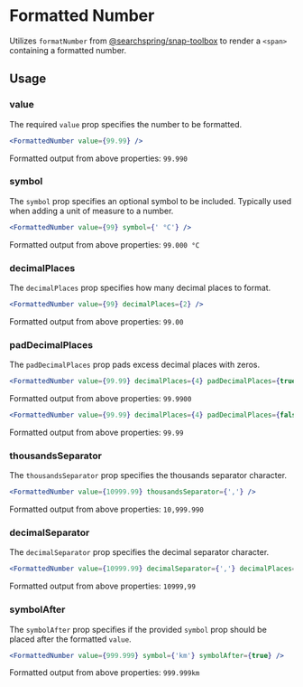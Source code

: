 # Formatted Number

Utilizes `formatNumber` from [@searchspring/snap-toolbox](https://searchspring.github.io/snap/#/toolbox) to render a `<span>` containing a formatted number.

## Usage

### value
The required `value` prop specifies the number to be formatted. 

```jsx
<FormattedNumber value={99.99} />
```
Formatted output from above properties: `99.990`

### symbol
The `symbol` prop specifies an optional symbol to be included. Typically used when adding a unit of measure to a number.

```jsx
<FormattedNumber value={99} symbol={' °C'} /> 
```
Formatted output from above properties: `99.000 °C`

### decimalPlaces
The `decimalPlaces` prop specifies how many decimal places to format.

```jsx
<FormattedNumber value={99} decimalPlaces={2} /> 
```
Formatted output from above properties: `99.00`

### padDecimalPlaces
The `padDecimalPlaces` prop pads excess decimal places with zeros.

```jsx
<FormattedNumber value={99.99} decimalPlaces={4} padDecimalPlaces={true} /> 
```
Formatted output from above properties: `99.9900`

```jsx
<FormattedNumber value={99.99} decimalPlaces={4} padDecimalPlaces={false} /> 
```
Formatted output from above properties: `99.99`

### thousandsSeparator
The `thousandsSeparator` prop specifies the thousands separator character.

```jsx
<FormattedNumber value={10999.99} thousandsSeparator={','} /> 
```
Formatted output from above properties: `10,999.990`

### decimalSeparator
The `decimalSeparator` prop specifies the decimal separator character.

```jsx
<FormattedNumber value={10999.99} decimalSeparator={','} decimalPlaces={2} /> 
```
Formatted output from above properties: `10999,99`

### symbolAfter
The `symbolAfter` prop specifies if the provided `symbol` prop should be placed after the formatted `value`.

```jsx
<FormattedNumber value={999.999} symbol={'km'} symbolAfter={true} /> 
```
Formatted output from above properties: `999.999km`